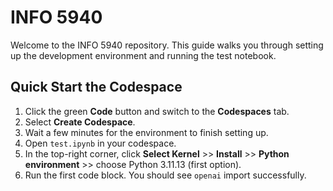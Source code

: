 # INFO 5940 
Welcome to the INFO 5940 repository. This guide walks you through setting up the development environment and running the test notebook.

## Quick Start the Codespace
1. Click the green **Code** button and switch to the **Codespaces** tab.  
2. Select **Create Codespace**.
3. Wait a few minutes for the environment to finish setting up. 
4. Open `test.ipynb` in your codespace.
5. In the top-right corner, click **Select Kernel** >> **Install** >> **Python environment** >> choose Python 3.11.13 (first option).
6. Run the first code block. You should see `openai` import successfully.
